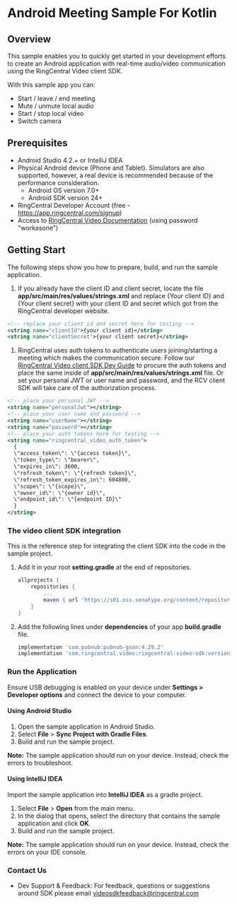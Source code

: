 # Android Meeting Sample For Kotlin

## Overview

This sample enables you to quickly get started in your development efforts to create an Android application with real-time audio/video communication using the RingCentral Video client SDK.

With this sample app you can:

- Start / leave / end meeting
- Mute / unmute local audio
- Start / stop local video
- Switch camera

## Prerequisites

- Android Studio 4.2.+ or IntelliJ IDEA
- Physical Android device (Phone and Tablet). Simulators are also supported, however, a real device is recommended because of the performance consideration.
  - Android OS version 7.0+
  - Android SDK version 24+
- RingCentral Developer Account (free - https://app.ringcentral.com/signup)
- Access to [RingCentral Video Documentation](https://ringcentral-ringcentral-video-api-docs.readthedocs-hosted.com/en/latest/) (using password "workasone")

## Getting Start

The following steps show you how to prepare, build, and run the sample application.

1. If you already have the client ID and client secret, locate the file **app/src/main/res/values/strings.xml** and replace {Your client ID} and {Your client secret} with your client ID and secret which got from the RingCentral developer website.

  ```xml
  <!-- replace your client id and secret here for testing -->
  <string name="clientId">{your client id}</string>
  <string name="clientSecret">{your client secret}</string>
  ```

1. RingCentral uses auth tokens to authenticate users joining/starting a meeting which makes the communication secure. Follow our [RingCentral Video client SDK Dev Guide](https://ringcentral-ringcentral-video-api-docs.readthedocs-hosted.com/en/latest/client-sdk/authentication/) to procure the auth tokens and place the same inside of **app/src/main/res/values/strings.xml** file. Or set your personal JWT or user name and password, and the RCV client SDK will take care of the authorization process.

  ```xml
  <!-- place your personal JWT -->
  <string name="personalJwt"></string>
  <!-- place your user name and password -->
  <string name="userName"></string>
  <string name="password"></string>
  <!-- place your auth tokens here for testing -->
  <string name="ringcentral_video_auth_token">
    {
    \"access_token\": \"{access token}\",
    \"token_type\": \"bearer\",
    \"expires_in\": 3600,
    \"refresh_token\": \"{refresh token}\",
    \"refresh_token_expires_in\": 604800,
    \"scope\": \"{scope}\",
    \"owner_id\": \"{owner id}\",
    \"endpoint_id\": \"{endpoint ID}\"
    }
  </string>
  ```

### The video client SDK integration

This is the reference step for integrating the client SDK into the code in the sample project.

1. Add it in your root **setting.gradle** at the end of repositories.

    ```gradle
    allprojects {
        repositories {
            ...
            maven { url 'https://s01.oss.sonatype.org/content/repositories/releases' }
        }
    }
    ```

2. Add the following lines under **dependencies** of your app **build.gradle** file.

    ```gradle
    implementation 'com.pubnub:pubnub-gson:4.29.2'
    implementation 'com.ringcentral.video:ringcentral-video-sdk:version'
    ```

### Run the Application

Ensure USB debugging is enabled on your device under **Settings > Developer options** and connect the device to your computer.

#### Using Android Studio

1. Open the sample application in Android Studio.
2. Select **File** > **Sync Project with Gradle Files**.
3. Build and run the sample project.

**Note:** The sample application should run on your device. Instead, check the errors to troubleshoot.

#### Using IntelliJ IDEA

Import the sample application into **IntelliJ IDEA** as a gradle project.

1. Select **File** > **Open** from the main menu.
2. In the dialog that opens, select the directory that contains the sample application and click **OK**.
3. Build and run the sample project.

**Note:** The sample application should run on your device. Instead, check the errors on your IDE console.

### Contact Us

- Dev Support & Feedback: For feedback, questions or suggestions around SDK please email videosdkfeedback@ringcentral.com
